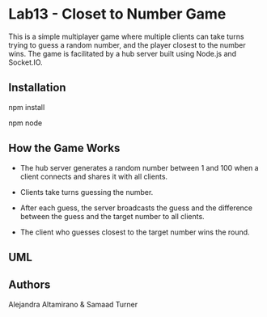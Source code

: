 # Lab13 - Closet to Number Game

This is a simple multiplayer game where multiple clients can take turns trying to guess a random number, and the player closest to the number wins. The game is facilitated by a hub server built using Node.js and Socket.IO.

## Installation

npm install

npm node

## How the Game Works

- The hub server generates a random number between 1 and 100 when a client connects and shares it with all clients.

- Clients take turns guessing the number.

- After each guess, the server broadcasts the guess and the difference between the guess and the target number to all clients.

- The client who guesses closest to the target number wins the round.

## UML

## Authors

Alejandra Altamirano & Samaad Turner